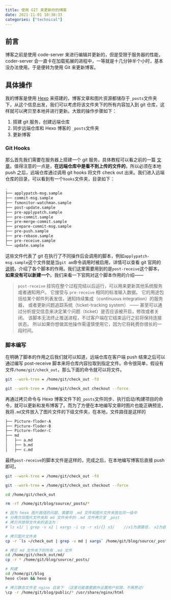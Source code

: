 ```yaml
---
title: 使用 GIT 来更新你的博客
date: 2021-11-01 10:38:33
categories: ["technical"]
---
```


## 前言
博客之前是使用 code-server 来进行编辑并更新的，但是受限于服务器的性能，coder-server 会一直卡在加载拓展的进程中，一等就是十几分钟半个小时，基本没办法使用。于是便转为使用 Git 来更新博客。
<!--more-->
## 具体操作
我的博客是使用 [Hexo](https://hexo.io/zh-cn/index.html) 来搭建的，博客文章和图片资源都储存于`_posts`文件夹下，从这个信息出发，我们可以考虑将该文件夹下的所有内容加入到 git 仓库，这样就可以拷贝至本地并进行更新。大致的操作步骤如下：

1. 搭建 git 服务，创建远端仓库
2. 同步远端仓库和 Hexo 博客的 `_posts`文件夹
3. 更新博客

### Git Hooks

那么首先我们需要在服务器上搭建一个 git 服务，具体教程可以看之前的一篇 [文章](https://unboiledwater.top/2021/10/29/Linux-Git)。值得注意的一点是，**在远端仓库中是看不到上传的文件的**，所以必须在本地 push 之后，远端仓库通过调用 git hooks 将文件 check out 出来。我们进入远端仓库的目录，可以看到有一个`hooks`文件夹，目录如下：

``` bash
.
├── applypatch-msg.sample
├── commit-msg.sample
├── fsmonitor-watchman.sample
├── post-update.sample
├── pre-applypatch.sample
├── pre-commit.sample
├── pre-merge-commit.sample
├── prepare-commit-msg.sample
├── pre-push.sample
├── pre-rebase.sample
├── pre-receive.sample
└── update.sample
```

这些文件代表了 git 在执行了不同操作后会调用的脚本，例如`applypatch-msg.sample`这个文件就是当`git am`命令调用时被启用，详情可以查看 git 官网的 [说明](https://git-scm.com/book/zh/v2/%E8%87%AA%E5%AE%9A%E4%B9%89-Git-Git-%E9%92%A9%E5%AD%90)，介绍了各个脚本的作用。我们这里需要用到的是`post-receive`这个脚本，**如果没有可以新建一个**。我们来看一下官网对这个脚本作用的介绍——

> `post-receive` 挂钩在整个过程完结以后运行，可以用来更新其他系统服务或者通知用户。 它接受与 `pre-receive` 相同的标准输入数据。 它的用途包括给某个邮件列表发信，通知持续集成（continuous integration）的服务器， 或者更新问题追踪系统（ticket-tracking system） —— 甚至可以通过分析提交信息来决定某个问题（ticket）是否应该被开启，修改或者关闭。 该脚本无法终止推送进程，不过客户端在它结束运行之前将保持连接状态， 所以如果你想做其他操作需谨慎使用它，因为它将耗费你很长的一段时间。

### 脚本编写

在明确了脚本的作用之后我们就可以知道，远端仓库在客户端 push 结束之后可以通过编写 post-receive 脚本来将仓库内容拉取到指定文件。命令很简单，假设有文件`/home/git/check_out`，那么下面的命令就可以将文件。

``` bash
git --work-tree = /home/git/check_out -fd

git --work-tree = /home/git/check_out checkout --force
```

再通过拷贝命令与 Hexo 博客文件下的`_posts`文件同步、执行启动/构建项目的命令，就可以更新和发布博客了。而为了方便在本地编写文章时图片也能正确预览，我将`.md`文件放入了图片文件的下级文件夹，在本地，文件路径是这样的

``` bash
├── Picture-floder-A
├── Picture-floder-B
├── Picture-floder-C
├── md
│   ├── a.md
│   ├── b.md
│   ├── c.md
```

最终`post-receive`的脚本文件是这样的，完成之后，在本地编写博客后直接 push 即可。

``` bash
git --work-tree = /home/git/check_out -fd

git --work-tree = /home/git/check_out checkout --force

cd /home/git/check_out

rm -rf /home/git/blog/source/_posts/*

# 因为 hexo 图片路径的问题，需要将 .md 文件和图片文件夹放在同一级中
# 分两次将图片文件夹和 md 文件夹中的 .md 文件拷贝至 _post
# 拷贝并排除文件夹的语法为：
# ls x1/ | grep -v x2 | xargs -i cp -r x1/{} x3/    //x1为源路径， x2为欲排除的文件/目录，x3为目标路径

# 拷贝图片文件夹
cp -r `ls ~/check_out | grep -v md | xargs` /home/git/blog/source/_posts/

# 拷贝 md 文件夹下的所有 .md 文件
cd /home/git/check_out/md/
cp -r * /home/git/blog/source/_posts/

# 构建
cd /home/git/blog
hexo clean && hexo g

# 拷贝静态文件至 nginx 目录下 （这里可能需要额外设置用户权限，不再赘述）
\cp -r /home/git/blog/public/* /usr/share/nginx/html
```



